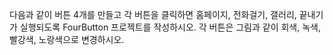 다음과 같이 버튼 4개를 만들고 각 버튼을 클릭하면 홈페이지, 전화걸기, 갤러리, 끝내기가 실행되도록 FourButton 프로젝트를 작성하시오. 
각 버튼은 그림과 같이 회색, 녹색, 빨강색, 노랑색으로 변경하시오. 
</br>
</br>
</br>
</br>

